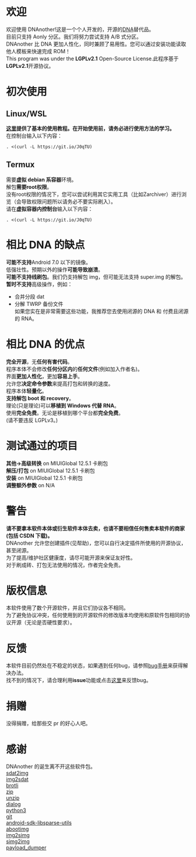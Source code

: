 # 欢迎

欢迎使用 DNAnother!这是一个个人开发的，开源的[DNA](https://gitee.com/sharpeter/DNA)替代品。  
目前只支持 Aonly 分区。我们将努力尝试支持 A/B 式分区。  
DNAnother 比 DNA 更加人性化，同时兼顾了易用性。您可以通过安装功能读取他人模板来快速完成 ROM！  
This program was under the **LGPLv2.1** Open-Source License.此程序基于**LGPLv2.1**开源协议。

# 初次使用

## Linux/WSL

**[这里](help.md)提供了基本的使用教程。在开始使用前，请务必进行使用方法的学习。**  
在控制台输入以下内容：

```
. <(curl -L https://git.io/J0qTU)
```

## Termux

需要**虚拟 debian 系容器**环境。  
解包**需要root权限**。  
没有root权限的情况下，您可以尝试利用其它实用工具（比如Zarchiver）进行浏览（会导致权限问题所以请务必不要实际刷入）。  
请在**虚拟容器内控制台**输入以下内容：

```
. <(curl -L https://git.io/J0qTU)
```

# 相比 DNA 的缺点

**可能不支持**Android 7.0 以下的镜像。  
低强壮性。预期以外的操作**可能导致崩溃**。  
**可能不支持线刷包**。我们仍支持解包 img，但可能无法支持 super.img 的解包。  
**暂时不支持**高级操作，例如：

- 合并分段 dat  
- 分解 TWRP 备份文件  
  如果您实在是非常需要这些功能，我推荐您去使用闭源的 DNA 和 付费且闭源的 RNA。

# 相比 DNA 的优点

**完全开源**，无**任何有害代码**。  
程序本体不会修改**任何分区内**的**任何文件**(例如加入作者名)。  
界面**更加人性化**，更加**容易上手**。  
允许您**决定命令参数**来提高打包和转换的速度。  
程序本体**轻量化**。  
**支持解包 boot 和 recovery**。  
理论(只是理论)可以**移植到 Windows 代替 RNA**。  
使用**完全免费**。无论是移植到哪个平台都**完全免费**。  
(请不要违反 LGPLv3。)

# 测试通过的项目

**其他->高级转换** on MIUIGlobal 12.5.1 卡刷包  
**解压/打包** on MIUIGlobal 12.5.1 卡刷包  
**安装** on MIUIGlobal 12.5.1 卡刷包  
**调整额外参数** on N/A

# 警告

**请不要拿本软件本体或衍生软件本体去卖，也请不要相信任何售卖本软件的商家(包括 CSDN 下载)。**  
DNAnother 允许您创建插件(见帮助)，您可以自行决定插件所使用的开源协议，甚至闭源。  
为了提高/维护社区健康度，请尽可能开源来保证友好性。  
对于刷成砖、打包无法使用的情况，作者完全免责。

# 版权信息

本软件使用了数个开源软件，并且它们协议各不相同。  
为了避免协议冲突，任何使用到的开源软件的修改版本均使用和原软件包相同的协议开源（无论是否硬性要求）。  

# 反馈

本软件目前仍然处在不稳定的状态，如果遇到任何bug，请参照[bug手册](bug.md)来获得解决办法。  
找不到的情况下，请合理利用**issue**功能或点击[这里](mailto:awathefox@gmail.com)来反馈bug。

# 捐赠

没得捐赠，给那些交 pr 的好心人吧。

# 感谢

DNAnother 的诞生离不开这些软件包。  
[sdat2img](https://github.com/xpirt/sdat2img)  
[img2sdat](https://github.com/xpirt/img2sdat)  
[brotli](https://github.com/google/brotli)  
[zip](http://www.info-zip.org/Zip.html)  
[unzip](http://www.info-zip.org/UnZip.html)  
[dialog](https://invisible-island.net/dialog/dialog.html)  
[python3](https://www.python.org/)  
[git](https://git-scm.com/)  
[android-sdk-libsparse-utils](https://android.googlesource.com/platform/system/core)  
[abootimg](http://gitorious.org/ac100/abootimg)  
[img2simg](https://android.googlesource.com/platform/system/core)  
[simg2img](https://android.googlesource.com/platform/system/core)  
[payload_dumper](https://github.com/vm03/payload_dumper)
